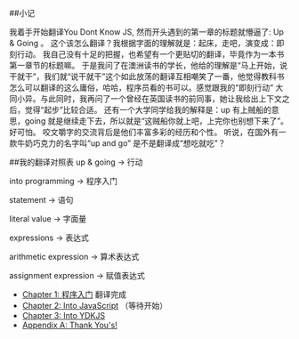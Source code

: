 ##小记

我着手开始翻译You Dont Know JS, 然而开头遇到的第一章的标题就懵逼了: Up & Going 。 这个该怎么翻译？我根据字面的理解就是：起床，走吧，演变成：即刻行动。 我自己没有十足的把握，也希望有一个更贴切的翻译，毕竟作为一本书第一章节的标题嘛。 于是我问了在澳洲读书的学长，他给的理解是“马上开始，说干就干”，我们就“说干就干”这个如此放荡的翻译互相嘲笑了一番，他觉得教科书怎么可以翻译的这么庸俗，哈哈，程序员看的书可以。感觉跟我的“即刻行动” 大同小异。与此同时，我再问了一个曾经在英国读书的前同事，她让我给出上下文之后，觉得“起步”比较合适。 还有一个大学同学给我的解释是：up 有上贼船的意思，going 就是继续走下去，所以就是“这贼船你就上吧，上完你也别想下来了”。好可怕。 咬文嚼字的交流背后是他们丰富多彩的经历和个性。 听说，在国外有一款牛奶巧克力的名字叫“up and go” 是不是翻译成“想吃就吃”？

##我的翻译对照表
up & going -> 行动

into programming -> 程序入门

statement -> 语句

literal value -> 字面量

expressions -> 表达式

arithmetic expression -> 算术表达式

assignment expression -> 赋值表达式

* [Chapter 1: 程序入门](ch1_zh.md) 翻译完成
* [Chapter 2: Into JavaScript](ch2.md) （等待开始）
* [Chapter 3: Into YDKJS](ch3.md)
* [Appendix A: Thank You's!](apA.md)
